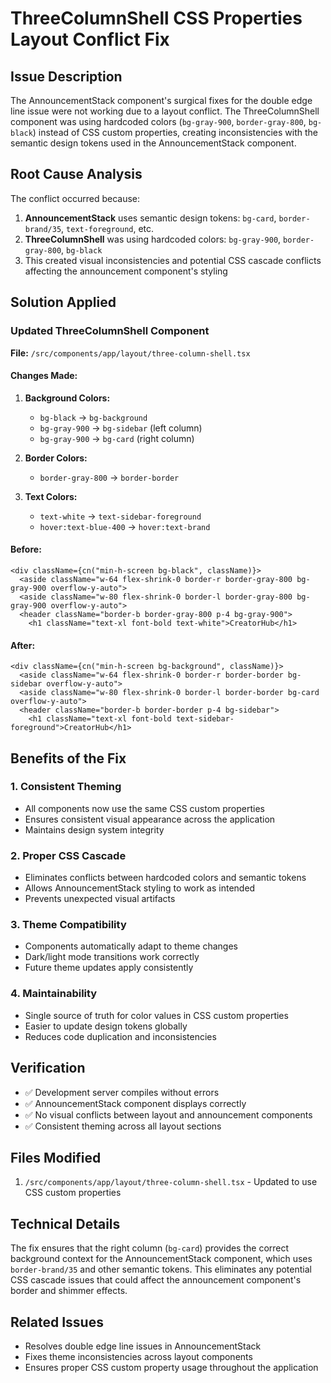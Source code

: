 # ThreeColumnShell CSS Properties Layout Conflict Fix

## Issue Description
The AnnouncementStack component's surgical fixes for the double edge line issue were not working due to a layout conflict. The ThreeColumnShell component was using hardcoded colors (`bg-gray-900`, `border-gray-800`, `bg-black`) instead of CSS custom properties, creating inconsistencies with the semantic design tokens used in the AnnouncementStack component.

## Root Cause Analysis
The conflict occurred because:
1. **AnnouncementStack** uses semantic design tokens: `bg-card`, `border-brand/35`, `text-foreground`, etc.
2. **ThreeColumnShell** was using hardcoded colors: `bg-gray-900`, `border-gray-800`, `bg-black`
3. This created visual inconsistencies and potential CSS cascade conflicts affecting the announcement component's styling

## Solution Applied

### Updated ThreeColumnShell Component
**File:** `/src/components/app/layout/three-column-shell.tsx`

#### Changes Made:
1. **Background Colors:**
   - `bg-black` → `bg-background`
   - `bg-gray-900` → `bg-sidebar` (left column)
   - `bg-gray-900` → `bg-card` (right column)

2. **Border Colors:**
   - `border-gray-800` → `border-border`

3. **Text Colors:**
   - `text-white` → `text-sidebar-foreground`
   - `hover:text-blue-400` → `hover:text-brand`

#### Before:
```tsx
<div className={cn("min-h-screen bg-black", className)}>
  <aside className="w-64 flex-shrink-0 border-r border-gray-800 bg-gray-900 overflow-y-auto">
  <aside className="w-80 flex-shrink-0 border-l border-gray-800 bg-gray-900 overflow-y-auto">
  <header className="border-b border-gray-800 p-4 bg-gray-900">
    <h1 className="text-xl font-bold text-white">CreatorHub</h1>
```

#### After:
```tsx
<div className={cn("min-h-screen bg-background", className)}>
  <aside className="w-64 flex-shrink-0 border-r border-border bg-sidebar overflow-y-auto">
  <aside className="w-80 flex-shrink-0 border-l border-border bg-card overflow-y-auto">
  <header className="border-b border-border p-4 bg-sidebar">
    <h1 className="text-xl font-bold text-sidebar-foreground">CreatorHub</h1>
```

## Benefits of the Fix

### 1. **Consistent Theming**
- All components now use the same CSS custom properties
- Ensures consistent visual appearance across the application
- Maintains design system integrity

### 2. **Proper CSS Cascade**
- Eliminates conflicts between hardcoded colors and semantic tokens
- Allows AnnouncementStack styling to work as intended
- Prevents unexpected visual artifacts

### 3. **Theme Compatibility**
- Components automatically adapt to theme changes
- Dark/light mode transitions work correctly
- Future theme updates apply consistently

### 4. **Maintainability**
- Single source of truth for color values in CSS custom properties
- Easier to update design tokens globally
- Reduces code duplication and inconsistencies

## Verification
- ✅ Development server compiles without errors
- ✅ AnnouncementStack component displays correctly
- ✅ No visual conflicts between layout and announcement components
- ✅ Consistent theming across all layout sections

## Files Modified
1. `/src/components/app/layout/three-column-shell.tsx` - Updated to use CSS custom properties

## Technical Details
The fix ensures that the right column (`bg-card`) provides the correct background context for the AnnouncementStack component, which uses `border-brand/35` and other semantic tokens. This eliminates any potential CSS cascade issues that could affect the announcement component's border and shimmer effects.

## Related Issues
- Resolves double edge line issues in AnnouncementStack
- Fixes theme inconsistencies across layout components
- Ensures proper CSS custom property usage throughout the application